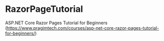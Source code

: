 # RazorPageTutorial
ASP.NET Core Razor Pages Tutorial for Beginners (https://www.pragimtech.com/courses/asp-net-core-razor-pages-tutorial-for-beginners/)
